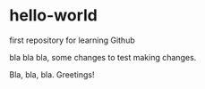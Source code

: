 # hello-world
first repository for learning Github

bla bla bla, some changes to test making changes.

Bla, bla, bla.
Greetings!


